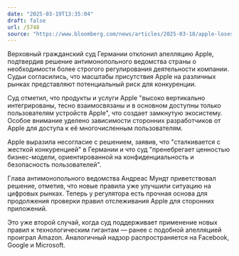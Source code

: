 ```yaml
---
date: "2025-03-19T13:35:04"
draft: false
url: /5748
source: "https://www.bloomberg.com/news/articles/2025-03-18/apple-loses-top-court-fight-against-german-antitrust-crackdown?cmpid=tech-in-brief&utm_medium=email&utm_source=newsletter&utm_term=250319&utm_campaign=tech-in-brief"
---
```


Верховный гражданский суд Германии отклонил апелляцию Apple, подтвердив решение антимонопольного ведомства страны о необходимости более строгого регулирования деятельности компании. Судьи согласились, что масштабы присутствия Apple на различных рынках представляют потенциальный риск для конкуренции.

Суд отметил, что продукты и услуги Apple "высоко вертикально интегрированы, тесно взаимосвязаны и в основном доступны только пользователям устройств Apple", что создает замкнутую экосистему. Особое внимание уделено зависимости сторонних разработчиков от Apple для доступа к её многочисленным пользователям.

Apple выразила несогласие с решением, заявив, что "сталкивается с жесткой конкуренцией" в Германии и что суд "пренебрегает ценностью бизнес-модели, ориентированной на конфиденциальность и безопасность пользователей".

Глава антимонопольного ведомства Андреас Мундт приветствовал решение, отметив, что новые правила уже улучшили ситуацию на цифровых рынках. Теперь у регулятора есть прочная основа для продолжения проверки правил отслеживания Apple для сторонних приложений.

Это уже второй случай, когда суд поддерживает применение новых правил к технологическим гигантам — ранее с подобной апелляцией проиграл Amazon. Аналогичный надзор распространяется на Facebook, Google и Microsoft.